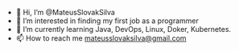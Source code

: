 - 👋 Hi, I’m @MateusSlovakSilva
- 👀 I’m interested in  finding my first job as a programmer
- 🌱 I’m currently learning  Java, DevOps, Linux, Doker, Kubernetes.
- 📫 How to reach me  mateusslovaksilva@gmail.com
<!---
MateusSlovakSilva/MateusSlovakSilva is a ✨ special ✨ repository because its `README.md` (this file) appears on your GitHub p
You can click the Preview link to take a look at your changes.
--->
